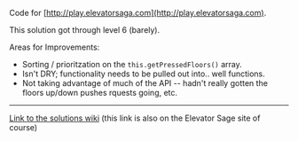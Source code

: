 Code for [http://play.elevatorsaga.com](http://play.elevatorsaga.com).

This solution got through level 6 (barely).

Areas for Improvements:

* Sorting / prioritzation on the ```this.getPressedFloors()``` array.   
* Isn't DRY; functionality needs to be pulled out into.. well functions. 
* Not taking advantage of much of the API -- hadn't really gotten the floors up/down pushes rquests going, etc. 

---
[Link to the solutions wiki](https://github.com/magwo/elevatorsaga/wiki/Solutions) (this link is also on the Elevator Sage site of course) 